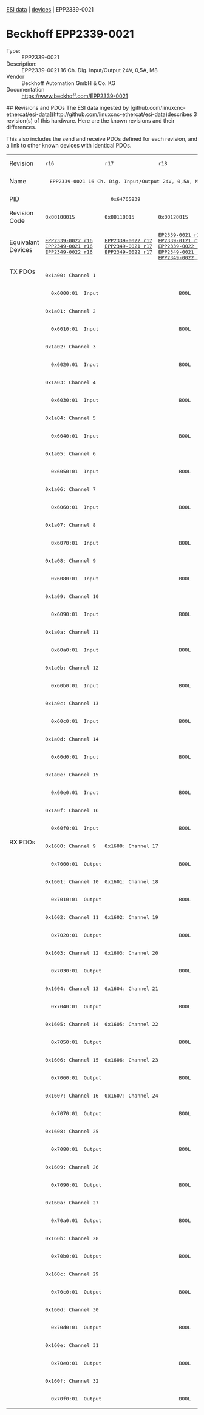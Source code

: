 <div class="nav"><a href="/esi-data">ESI data</a> | <a href="/esi-data/devices">devices</a> | EPP2339-0021</div>

#  Beckhoff EPP2339-0021

<dl>
  <dt>Type:</dt><dd>EPP2339-0021</dd>
  <dt>Description:</dt><dd>EPP2339-0021 16 Ch. Dig. Input/Output 24V, 0,5A, M8</dd>
  <dt>Vendor</dt><dd>Beckhoff Automation GmbH & Co. KG</dd>
  <dt>Documentation</dt><dd><a href="https://www.beckhoff.com/EPP2339-0021">https://www.beckhoff.com/EPP2339-0021</a></dd>
</dl>
## Revisions and PDOs
The ESI data ingested by [github.com/linuxcnc-ethercat/esi-data](http://github.com/linuxcnc-ethercat/esi-data)describes 3 revision(s) of this hardware.  Here are the known revisions and their differences.

This also includes the send and receive PDOs defined for each revision, and a link to other known devices with identical PDOs.

<table>
<tr >
<td class="first">Revision</td>
<td ><pre>r16</pre></td>
<td ><pre>r17</pre></td>
<td ><pre>r18</pre></td>
</tr>
<tr >
<td class="first">Name</td>
<td  colspan=3 align="center"><pre>EPP2339-0021 16 Ch. Dig. Input/Output 24V, 0,5A, M8</pre></td>
</tr>
<tr >
<td class="first">PID</td>
<td  colspan=3 align="center"><pre>0x64765839</pre></td>
</tr>
<tr >
<td class="first">Revision Code</td>
<td ><pre>0x00100015</pre></td>
<td ><pre>0x00110015</pre></td>
<td ><pre>0x00120015</pre></td>
</tr>
<tr >
<td class="first">Equivalant Devices</td>
<td ><pre><a href="EPP2339-0022">EPP2339-0022 r16</a><br/><a href="EPP2349-0021">EPP2349-0021 r16</a><br/><a href="EPP2349-0022">EPP2349-0022 r16</a></pre></td>
<td ><pre><a href="EPP2339-0022">EPP2339-0022 r17</a><br/><a href="EPP2349-0021">EPP2349-0021 r17</a><br/><a href="EPP2349-0022">EPP2349-0022 r17</a></pre></td>
<td ><pre><a href="EP2339-0021">EP2339-0021 r20</a><br/><a href="EP2339-0121">EP2339-0121 r16</a><br/><a href="EPP2339-0022">EPP2339-0022 r18</a><br/><a href="EPP2349-0021">EPP2349-0021 r18</a><br/><a href="EPP2349-0022">EPP2349-0022 r18</a></pre></td>
</tr>
<tr class="txpdo pdosection">
<td class="first" rowspan=32 valign=top>TX PDOs</td>
<td colspan=3 align="left"><pre>0x1a00: Channel 1</pre></td>
<td></td>
</tr>
<tr class="txpdo">
<td  colspan=3 align="left"><pre>  0x6000:01  Input                           BOOL</pre></td>
</tr>
<tr class="txpdo pdosection">
<td  colspan=3 align="left"><pre>0x1a01: Channel 2</pre></td>
</tr>
<tr class="txpdo">
<td  colspan=3 align="left"><pre>  0x6010:01  Input                           BOOL</pre></td>
</tr>
<tr class="txpdo pdosection">
<td  colspan=3 align="left"><pre>0x1a02: Channel 3</pre></td>
</tr>
<tr class="txpdo">
<td  colspan=3 align="left"><pre>  0x6020:01  Input                           BOOL</pre></td>
</tr>
<tr class="txpdo pdosection">
<td  colspan=3 align="left"><pre>0x1a03: Channel 4</pre></td>
</tr>
<tr class="txpdo">
<td  colspan=3 align="left"><pre>  0x6030:01  Input                           BOOL</pre></td>
</tr>
<tr class="txpdo pdosection">
<td  colspan=3 align="left"><pre>0x1a04: Channel 5</pre></td>
</tr>
<tr class="txpdo">
<td  colspan=3 align="left"><pre>  0x6040:01  Input                           BOOL</pre></td>
</tr>
<tr class="txpdo pdosection">
<td  colspan=3 align="left"><pre>0x1a05: Channel 6</pre></td>
</tr>
<tr class="txpdo">
<td  colspan=3 align="left"><pre>  0x6050:01  Input                           BOOL</pre></td>
</tr>
<tr class="txpdo pdosection">
<td  colspan=3 align="left"><pre>0x1a06: Channel 7</pre></td>
</tr>
<tr class="txpdo">
<td  colspan=3 align="left"><pre>  0x6060:01  Input                           BOOL</pre></td>
</tr>
<tr class="txpdo pdosection">
<td  colspan=3 align="left"><pre>0x1a07: Channel 8</pre></td>
</tr>
<tr class="txpdo">
<td  colspan=3 align="left"><pre>  0x6070:01  Input                           BOOL</pre></td>
</tr>
<tr class="txpdo pdosection">
<td  colspan=3 align="left"><pre>0x1a08: Channel 9</pre></td>
</tr>
<tr class="txpdo">
<td  colspan=3 align="left"><pre>  0x6080:01  Input                           BOOL</pre></td>
</tr>
<tr class="txpdo pdosection">
<td  colspan=3 align="left"><pre>0x1a09: Channel 10</pre></td>
</tr>
<tr class="txpdo">
<td  colspan=3 align="left"><pre>  0x6090:01  Input                           BOOL</pre></td>
</tr>
<tr class="txpdo pdosection">
<td  colspan=3 align="left"><pre>0x1a0a: Channel 11</pre></td>
</tr>
<tr class="txpdo">
<td  colspan=3 align="left"><pre>  0x60a0:01  Input                           BOOL</pre></td>
</tr>
<tr class="txpdo pdosection">
<td  colspan=3 align="left"><pre>0x1a0b: Channel 12</pre></td>
</tr>
<tr class="txpdo">
<td  colspan=3 align="left"><pre>  0x60b0:01  Input                           BOOL</pre></td>
</tr>
<tr class="txpdo pdosection">
<td  colspan=3 align="left"><pre>0x1a0c: Channel 13</pre></td>
</tr>
<tr class="txpdo">
<td  colspan=3 align="left"><pre>  0x60c0:01  Input                           BOOL</pre></td>
</tr>
<tr class="txpdo pdosection">
<td  colspan=3 align="left"><pre>0x1a0d: Channel 14</pre></td>
</tr>
<tr class="txpdo">
<td  colspan=3 align="left"><pre>  0x60d0:01  Input                           BOOL</pre></td>
</tr>
<tr class="txpdo pdosection">
<td  colspan=3 align="left"><pre>0x1a0e: Channel 15</pre></td>
</tr>
<tr class="txpdo">
<td  colspan=3 align="left"><pre>  0x60e0:01  Input                           BOOL</pre></td>
</tr>
<tr class="txpdo pdosection">
<td  colspan=3 align="left"><pre>0x1a0f: Channel 16</pre></td>
</tr>
<tr class="txpdo">
<td  colspan=3 align="left"><pre>  0x60f0:01  Input                           BOOL</pre></td>
</tr>
<tr class="rxpdo pdosection">
<td class="first" rowspan=32 valign=top>RX PDOs</td>
<td><pre>0x1600: Channel 9</pre></td>
<td colspan=2 align="left"><pre>0x1600: Channel 17</pre></td>
<td></td>
</tr>
<tr class="rxpdo">
<td  colspan=3 align="left"><pre>  0x7000:01  Output                          BOOL</pre></td>
</tr>
<tr class="rxpdo pdosection">
<td ><pre>0x1601: Channel 10</pre></td>
<td  colspan=2 align="left"><pre>0x1601: Channel 18</pre></td>
</tr>
<tr class="rxpdo">
<td  colspan=3 align="left"><pre>  0x7010:01  Output                          BOOL</pre></td>
</tr>
<tr class="rxpdo pdosection">
<td ><pre>0x1602: Channel 11</pre></td>
<td  colspan=2 align="left"><pre>0x1602: Channel 19</pre></td>
</tr>
<tr class="rxpdo">
<td  colspan=3 align="left"><pre>  0x7020:01  Output                          BOOL</pre></td>
</tr>
<tr class="rxpdo pdosection">
<td ><pre>0x1603: Channel 12</pre></td>
<td  colspan=2 align="left"><pre>0x1603: Channel 20</pre></td>
</tr>
<tr class="rxpdo">
<td  colspan=3 align="left"><pre>  0x7030:01  Output                          BOOL</pre></td>
</tr>
<tr class="rxpdo pdosection">
<td ><pre>0x1604: Channel 13</pre></td>
<td  colspan=2 align="left"><pre>0x1604: Channel 21</pre></td>
</tr>
<tr class="rxpdo">
<td  colspan=3 align="left"><pre>  0x7040:01  Output                          BOOL</pre></td>
</tr>
<tr class="rxpdo pdosection">
<td ><pre>0x1605: Channel 14</pre></td>
<td  colspan=2 align="left"><pre>0x1605: Channel 22</pre></td>
</tr>
<tr class="rxpdo">
<td  colspan=3 align="left"><pre>  0x7050:01  Output                          BOOL</pre></td>
</tr>
<tr class="rxpdo pdosection">
<td ><pre>0x1606: Channel 15</pre></td>
<td  colspan=2 align="left"><pre>0x1606: Channel 23</pre></td>
</tr>
<tr class="rxpdo">
<td  colspan=3 align="left"><pre>  0x7060:01  Output                          BOOL</pre></td>
</tr>
<tr class="rxpdo pdosection">
<td ><pre>0x1607: Channel 16</pre></td>
<td  colspan=2 align="left"><pre>0x1607: Channel 24</pre></td>
</tr>
<tr class="rxpdo">
<td  colspan=3 align="left"><pre>  0x7070:01  Output                          BOOL</pre></td>
</tr>
<tr class="rxpdo pdosection">
<td  colspan=3 align="left"><pre>0x1608: Channel 25</pre></td>
</tr>
<tr class="rxpdo">
<td  colspan=3 align="left"><pre>  0x7080:01  Output                          BOOL</pre></td>
</tr>
<tr class="rxpdo pdosection">
<td  colspan=3 align="left"><pre>0x1609: Channel 26</pre></td>
</tr>
<tr class="rxpdo">
<td  colspan=3 align="left"><pre>  0x7090:01  Output                          BOOL</pre></td>
</tr>
<tr class="rxpdo pdosection">
<td  colspan=3 align="left"><pre>0x160a: Channel 27</pre></td>
</tr>
<tr class="rxpdo">
<td  colspan=3 align="left"><pre>  0x70a0:01  Output                          BOOL</pre></td>
</tr>
<tr class="rxpdo pdosection">
<td  colspan=3 align="left"><pre>0x160b: Channel 28</pre></td>
</tr>
<tr class="rxpdo">
<td  colspan=3 align="left"><pre>  0x70b0:01  Output                          BOOL</pre></td>
</tr>
<tr class="rxpdo pdosection">
<td  colspan=3 align="left"><pre>0x160c: Channel 29</pre></td>
</tr>
<tr class="rxpdo">
<td  colspan=3 align="left"><pre>  0x70c0:01  Output                          BOOL</pre></td>
</tr>
<tr class="rxpdo pdosection">
<td  colspan=3 align="left"><pre>0x160d: Channel 30</pre></td>
</tr>
<tr class="rxpdo">
<td  colspan=3 align="left"><pre>  0x70d0:01  Output                          BOOL</pre></td>
</tr>
<tr class="rxpdo pdosection">
<td  colspan=3 align="left"><pre>0x160e: Channel 31</pre></td>
</tr>
<tr class="rxpdo">
<td  colspan=3 align="left"><pre>  0x70e0:01  Output                          BOOL</pre></td>
</tr>
<tr class="rxpdo pdosection">
<td  colspan=3 align="left"><pre>0x160f: Channel 32</pre></td>
</tr>
<tr class="rxpdo">
<td  colspan=3 align="left"><pre>  0x70f0:01  Output                          BOOL</pre></td>
</tr>
</table>
